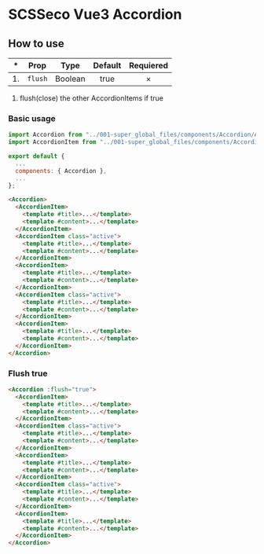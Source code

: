 # SCSSeco Vue3 Accordion

## How to use

| \*  | Prop    | Type    | Default | Requiered |
| :-: | ------- | ------- | :-----: | :-------: |
| 1.  | `flush` | Boolean |  true   |  &times;  |

1. flush(close) the other AccordionItems if true

### Basic usage

```js
import Accordion from "../001-super_global_files/components/Accordion/Accordion.vue";
import AccordionItem from "../001-super_global_files/components/Accordion/AccordionItem.vue";

export default {
  ...
  components: { Accordion },
  ...
};
```

```html
<Accordion>
  <AccordionItem>
    <template #title>...</template>
    <template #content>...</template>
  </AccordionItem>
  <AccordionItem class="active">
    <template #title>...</template>
    <template #content>...</template>
  </AccordionItem>
  <AccordionItem>
    <template #title>...</template>
    <template #content>...</template>
  </AccordionItem>
  <AccordionItem class="active">
    <template #title>...</template>
    <template #content>...</template>
  </AccordionItem>
  <AccordionItem>
    <template #title>...</template>
    <template #content>...</template>
  </AccordionItem>
</Accordion>
```

### Flush true

```html
<Accordion :flush="true">
  <AccordionItem>
    <template #title>...</template>
    <template #content>...</template>
  </AccordionItem>
  <AccordionItem class="active">
    <template #title>...</template>
    <template #content>...</template>
  </AccordionItem>
  <AccordionItem>
    <template #title>...</template>
    <template #content>...</template>
  </AccordionItem>
  <AccordionItem class="active">
    <template #title>...</template>
    <template #content>...</template>
  </AccordionItem>
  <AccordionItem>
    <template #title>...</template>
    <template #content>...</template>
  </AccordionItem>
</Accordion>
```
